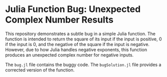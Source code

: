# Julia Function Bug: Unexpected Complex Number Results

This repository demonstrates a subtle bug in a simple Julia function. The function is intended to return the square of its input if the input is positive, 0 if the input is 0, and the negative of the square if the input is negative. However, due to how Julia handles negative exponents, this function produces an unexpected complex number for negative inputs. 

The `bug.jl` file contains the buggy code. The `bugSolution.jl` file provides a corrected version of the function.
